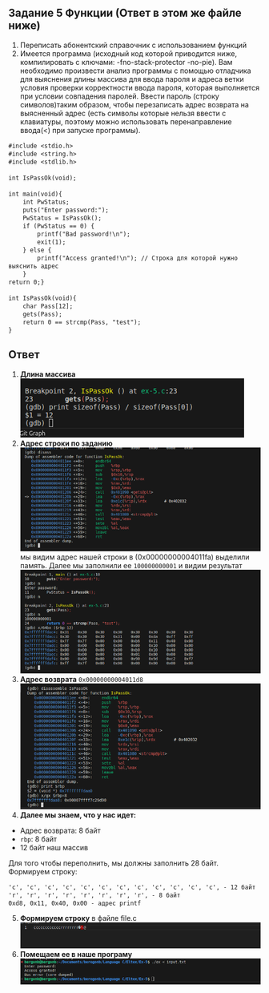 ## Задание 5 Функции (Ответ в этом же файле ниже)

1) Переписать абонентский справочник с использованием функций
2) Имеется программа (исходный код которой приводится ниже,
компилировать с ключами: -fno-stack-protector -no-pie). Вам необходимо
произвести анализ программы с помощью отладчика для выяснения длины
массива для ввода пароля и адреса ветки условия проверки корректности
ввода пароля, которая выполняется при условии совпадения паролей.
Ввести пароль (строку символов)таким образом, чтобы перезаписать адрес
возврата на выясненный адрес (есть символы которые нельзя ввести с
клавиатуры, поэтому можно использовать перенаправление ввода(<) при
запуске программы).

```
#include <stdio.h>
#include <string.h>
#include <stdlib.h>

int IsPassOk(void);

int main(void){
    int PwStatus;
    puts("Enter password:");
    PwStatus = IsPassOk();
    if (PwStatus == 0) {
        printf("Bad password!\n");
        exit(1);
    } else {
        printf("Access granted!\n"); // Строка для которой нужно выяснить адрес
    }
return 0;}

int IsPassOk(void){
    char Pass[12];
    gets(Pass);
    return 0 == strcmp(Pass, "test");
}
```

## Ответ
1. **Длина массива** <br>![alt text](image.png)<br>
2. **Адрес строки по заданию** <br>![alt text](image-8.png)<br> мы видим адрес нашей строки в (0x00000000004011fa) выделили память. Далее мы заполнили ее `100000000001` и видим результат <br>![alt text](image-7.png)<br>
3. **Адрес возврата** `0x00000000004011d8`<br>
![alt text](image-3.png)<br>
4. **Далее мы знаем, что у нас идет:**
- Адрес возврата: 8 байт
- `rbp`: 8 байт
- 12 байт наш массив

Для того чтобы переполнить, мы должны заполнить 28 байт. Формируем строку:
```plaintext
'c', 'c', 'c', 'c', 'c', 'c', 'c', 'c', 'c', 'c', 'c', 'c', - 12 байт
'r', 'r', 'r', 'r', 'r', 'r', 'r', 'r', - 8 байт
0xd8, 0x11, 0x40, 0x00 - адрес printf
```
5. **Формируем строку** в файле file.c <br>![alt text](image-1.png)<br>
6. **Помещаем ее в наше програму**  <br>![alt text](image-9.png)<br>